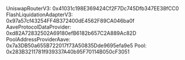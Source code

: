 UniswapRouterV3: 0x41031c198E369424Cf2F7Dc745Dfb347EE38fCC0
FlashLiquidationAdapterV3: 0x97a57cf43254FF4B372400dE4562F89CA046ba0f
AaveProtocolDataProvider: 0xd82A72832502A69180efB6182b657C2A889Ac82D
PoolAddressProviderAave: 0x7a3DB50a655B722017f73A50835Dde9695efa9e5
Pool: 0x283B3211781f939337A40b95F70114B050cF3051
